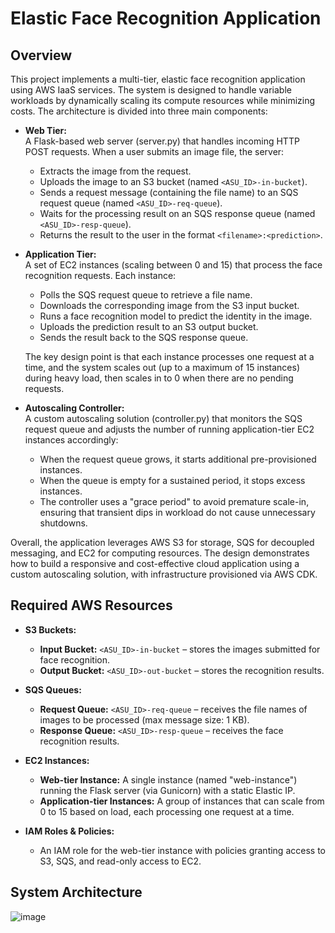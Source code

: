 # Elastic Face Recognition Application

## Overview

This project implements a multi-tier, elastic face recognition application using AWS IaaS services. The system is designed to handle variable workloads by dynamically scaling its compute resources while minimizing costs. The architecture is divided into three main components:

- **Web Tier:**  
  A Flask-based web server (server.py) that handles incoming HTTP POST requests. When a user submits an image file, the server:
  - Extracts the image from the request.
  - Uploads the image to an S3 bucket (named `<ASU_ID>-in-bucket`).
  - Sends a request message (containing the file name) to an SQS request queue (named `<ASU_ID>-req-queue`).
  - Waits for the processing result on an SQS response queue (named `<ASU_ID>-resp-queue`).
  - Returns the result to the user in the format `<filename>:<prediction>`.

- **Application Tier:**  
  A set of EC2 instances (scaling between 0 and 15) that process the face recognition requests. Each instance:
  - Polls the SQS request queue to retrieve a file name.
  - Downloads the corresponding image from the S3 input bucket.
  - Runs a face recognition model to predict the identity in the image.
  - Uploads the prediction result to an S3 output bucket.
  - Sends the result back to the SQS response queue.
  
  The key design point is that each instance processes one request at a time, and the system scales out (up to a maximum of 15 instances) during heavy load, then scales in to 0 when there are no pending requests.

- **Autoscaling Controller:**  
  A custom autoscaling solution (controller.py) that monitors the SQS request queue and adjusts the number of running application-tier EC2 instances accordingly:
  - When the request queue grows, it starts additional pre-provisioned instances.
  - When the queue is empty for a sustained period, it stops excess instances.
  - The controller uses a "grace period" to avoid premature scale-in, ensuring that transient dips in workload do not cause unnecessary shutdowns.

Overall, the application leverages AWS S3 for storage, SQS for decoupled messaging, and EC2 for computing resources. The design demonstrates how to build a responsive and cost-effective cloud application using a custom autoscaling solution, with infrastructure provisioned via AWS CDK.

## Required AWS Resources

- **S3 Buckets:**  
  - **Input Bucket:** `<ASU_ID>-in-bucket` – stores the images submitted for face recognition.  
  - **Output Bucket:** `<ASU_ID>-out-bucket` – stores the recognition results.

- **SQS Queues:**  
  - **Request Queue:** `<ASU_ID>-req-queue` – receives the file names of images to be processed (max message size: 1 KB).  
  - **Response Queue:** `<ASU_ID>-resp-queue` – receives the face recognition results.

- **EC2 Instances:**  
  - **Web-tier Instance:** A single instance (named "web-instance") running the Flask server (via Gunicorn) with a static Elastic IP.  
  - **Application-tier Instances:** A group of instances that can scale from 0 to 15 based on load, each processing one request at a time.

- **IAM Roles & Policies:**  
  - An IAM role for the web-tier instance with policies granting access to S3, SQS, and read-only access to EC2.

## System Architecture
![image](https://github.com/user-attachments/assets/d88bc73f-c109-42e1-9a47-9b38b1e300da)

